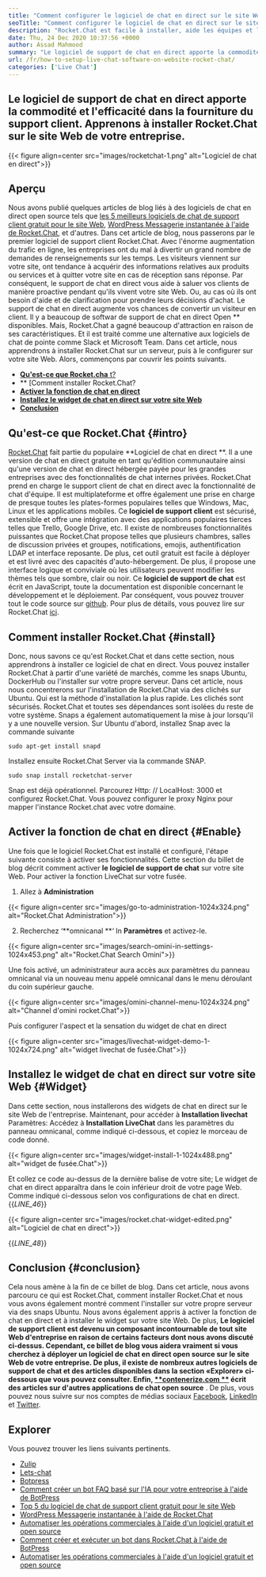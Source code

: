 ```yaml
---
title: "Comment configurer le logiciel de chat en direct sur le site Web | Fusée.Chat" 
seoTitle: "Comment configurer le logiciel de chat en direct sur le site Web | Fusée.Chat" 
description: "Rocket.Chat est facile à installer, aide les équipes et les clients à communiquer efficacement. Ce logiciel de chat en direct est open-source, multiplateforme et auto-hébergé." 
date: Thu, 24 Dec 2020 10:37:56 +0000
author: Assad Mahmood
summary: "Le logiciel de support de chat en direct apporte la commodité et l'efficacité dans la prestation du support client. Apprenons à installer Rocket.Chat sur le site Web de votre entreprise." 
url: /fr/how-to-setup-live-chat-software-on-website-rocket-chat/
categories: ['Live Chat']
---
```


## Le logiciel de support de chat en direct apporte la commodité et l'efficacité dans la fourniture du support client. Apprenons à installer Rocket.Chat sur le site Web de votre entreprise.

{{< figure align=center src="images/rocketchat-1.png" alt="Logiciel de chat en direct">}}


## Aperçu
Nous avons publié quelques articles de blog liés à des logiciels de chat en direct open source tels que [les 5 meilleurs logiciels de chat de support client gratuit pour le site Web][1], [WordPress Messagerie instantanée à l'aide de Rocket.Chat][2], et d'autres. Dans cet article de blog, nous passerons par le premier logiciel de support client Rocket.Chat. Avec l'énorme augmentation du trafic en ligne, les entreprises ont du mal à divertir un grand nombre de demandes de renseignements sur les temps. Les visiteurs viennent sur votre site, ont tendance à acquérir des informations relatives aux produits ou services et à quitter votre site en cas de réception sans réponse. Par conséquent, le support de chat en direct vous aide à saluer vos clients de manière proactive pendant qu'ils vivent votre site Web. Ou, au cas où ils ont besoin d'aide et de clarification pour prendre leurs décisions d'achat.
Le support de chat en direct augmente vos chances de convertir un visiteur en client. Il y a beaucoup de softwar de support de chat en direct Open ** disponibles. Mais, Rocket.Chat a gagné beaucoup d'attraction en raison de ses caractéristiques. Et il est traité comme une alternative aux logiciels de chat de pointe comme Slack et Microsoft Team. Dans cet article, nous apprendrons à installer Rocket.Chat sur un serveur, puis à le configurer sur votre site Web. Alors, commençons par couvrir les points suivants.
  * [**Qu'est-ce que Rocket.cha**  t?][3]
  * ** [Comment installer Rocket.Chat?
  * **[Activer la fonction de chat en direct][5]** 
  * **[Installez le widget de chat en direct sur votre site Web][6]** 
  * **[Conclusion][7]** 

## Qu'est-ce que Rocket.Chat   {#intro}
[Rocket.Chat][8] fait partie du populaire **Logiciel de chat en direct **. Il a une version de chat en direct gratuite en tant qu'édition communautaire ainsi qu'une version de chat en direct hébergée payée pour les grandes entreprises avec des fonctionnalités de chat internes privées. Rocket.Chat prend en charge le support client de chat en direct avec la fonctionnalité de chat d'équipe. Il est multiplateforme et offre également une prise en charge de presque toutes les plates-formes populaires telles que Windows, Mac, Linux et les applications mobiles. Ce  **logiciel de support client**   est sécurisé, extensible et offre une intégration avec des applications populaires tierces telles que Trello, Google Drive, etc. Il existe de nombreuses fonctionnalités puissantes que Rocket.Chat propose telles que plusieurs chambres, salles de discussion privées et groupes, notifications, emojis, authentification LDAP et interface reposante. De plus, cet outil gratuit est facile à déployer et est livré avec des capacités d'auto-hébergement. De plus, il propose une interface logique et conviviale où les utilisateurs peuvent modifier les thèmes tels que sombre, clair ou noir.
Ce **logiciel de support de chat**  est écrit en JavaScript, toute la documentation est disponible concernant le développement et le déploiement. Par conséquent, vous pouvez trouver tout le code source sur [github][9]. Pour plus de détails, vous pouvez lire sur Rocket.Chat [ici][10].

## Comment installer Rocket.Chat   {#install}
Donc, nous savons ce qu'est Rocket.Chat et dans cette section, nous apprendrons à installer ce logiciel de chat en direct. Vous pouvez installer Rocket.Chat à partir d'une variété de marchés, comme les snaps Ubuntu, DockerHub ou l'installer sur votre propre serveur. Dans cet article, nous nous concentrerons sur l'installation de Rocket.Chat via des clichés sur Ubuntu. Qui est la méthode d'installation la plus rapide.
Les clichés sont sécurisés. Rocket.Chat et toutes ses dépendances sont isolées du reste de votre système. Snaps a également automatiquement la mise à jour lorsqu'il y a une nouvelle version.
Sur Ubuntu d'abord, installez Snap avec la commande suivante
```
sudo apt-get install snapd
```
Installez ensuite Rocket.Chat Server via la commande SNAP.
```
sudo snap install rocketchat-server
```
Snap est déjà opérationnel. Parcourez Http: // LocalHost: 3000 et configurez Rocket.Chat. Vous pouvez configurer le proxy Nginx pour mapper l'instance Rocket.chat avec votre domaine.

## Activer la fonction de chat en direct   {#Enable}
Une fois que le logiciel Rocket.Chat est installé et configuré, l'étape suivante consiste à activer ses fonctionnalités. Cette section du billet de blog décrit comment activer **le logiciel de support de chat**  sur votre site Web. Pour activer la fonction LiveChat sur votre fusée.
1. Allez à **Administration** 

{{< figure align=center src="images/go-to-administration-1024x324.png" alt="Rocket.Chat Administration">}}

2. Recherchez ‘**omnicanal **‘ In  **Paramètres**   et activez-le.

{{< figure align=center src="images/search-omini-in-settings-1024x453.png" alt="Rocket.Chat Search Omini">}}

Une fois activé, un administrateur aura accès aux paramètres du panneau omnicanal via un nouveau menu appelé omnicanal dans le menu déroulant du coin supérieur gauche.

{{< figure align=center src="images/omini-channel-menu-1024x324.png" alt="Channel d'omini rocket.Chat">}}

Puis configurer l'aspect et la sensation du widget de chat en direct

{{< figure align=center src="images/livechat-widget-demo-1-1024x724.png" alt="widget livechat de fusée.Chat">}}


## **Installez le widget de chat en direct sur votre site Web**    {#Widget}
Dans cette section, nous installerons des widgets de chat en direct sur le site Web de l'entreprise. Maintenant, pour accéder à **Installation livechat**  Paramètres:
Accédez à **Installation LiveChat**  dans les paramètres du panneau omnicanal, comme indiqué ci-dessous, et copiez le morceau de code donné.

{{< figure align=center src="images/widget-install-1-1024x488.png" alt="widget de fusée.Chat">}}

Et collez ce code au-dessus de la dernière balise de votre site; Le widget de chat en direct apparaîtra dans le coin inférieur droit de votre page Web. Comme indiqué ci-dessous selon vos configurations de chat en direct.
{{_LINE_46_}}

{{< figure align=center src="images/rocket.chat-widget-edited.png" alt="Logiciel de chat en direct">}}

{{_LINE_48_}}

## Conclusion   {#conclusion}
Cela nous amène à la fin de ce billet de blog. Dans cet article, nous avons parcouru ce qui est Rocket.Chat, comment installer Rocket.Chat et nous vous avons également montré comment l'installer sur votre propre serveur via des snaps Ubuntu. Nous avons également appris à activer la fonction de chat en direct et à installer le widget sur votre site Web. De plus, **Le logiciel de support client  **est devenu un composant incontournable de tout site Web d'entreprise en raison de certains facteurs dont nous avons discuté ci-dessus. Cependant, ce billet de blog vous aidera vraiment si vous cherchez à déployer un logiciel de chat en direct open source sur le site Web de votre entreprise. De plus, il existe de nombreux autres logiciels de support de chat**   et des articles disponibles dans la section «Explorer» ci-dessous que vous pouvez consulter.
Enfin, [**contenerize.com **][11] écrit des articles sur d'autres applications de chat open source** . De plus, vous pouvez nous suivre sur nos comptes de médias sociaux [Facebook][13], [LinkedIn][14] et [Twitter][15].

## Explorer
Vous pouvez trouver les liens suivants pertinents.
  * [Zulip][16]
  * [Lets-chat][17]
  * [Botpress][18]
  * [Comment créer un bot FAQ basé sur l'IA pour votre entreprise à l'aide de BotPress][19]
  * [Top 5 du logiciel de chat de support client gratuit pour le site Web][1]
  * [WordPress Messagerie instantanée à l'aide de Rocket.Chat][2]
  * [Automatiser les opérations commerciales à l'aide d'un logiciel gratuit et open source][20]
  * [Comment créer et exécuter un bot dans Rocket.Chat à l'aide de BotPress][21]
  * [Automatiser les opérations commerciales à l'aide d'un logiciel gratuit et open source][20]

  
[1]: https://blog.containerize.com/live-chat/top-5-free-customer-support-chat-software-for-website/
[2]: https://blog.containerize.com/blogging/instantly-communicate-with-customers-using-wordpress-and-rocket-chat/
[3]: #intro
[4]: #install
[5]: #enable
[6]: #widget
[7]: #conclusion
[8]: https://products.containerize.com/live-chat/rocketchat/
[9]: https://github.com/RocketChat/Rocket.Chat
[10]: https://products.containerize.com/live-chat/rocketchat
[11]: https://www.containerize.com/
[12]: https://products.containerize.com/live-chat/
[13]: https://web.facebook.com/containerize
[14]: https://www.linkedin.com/company/containerize/
[15]: https://twitter.com/containerize_co
[16]: https://products.containerize.com/live-chat/zulip/
[17]: https://products.containerize.com/live-chat/lets-chat/
[18]: https://products.containerize.com/live-chat/botpress/
[19]: https://blog.containerize.com/live-chat/how-to-create-an-ai-based-faq-bot-for-your-business-using-botpress/
[20]: https://blog.containerize.com/blogging/automate-business-operations-using-open-source-software/
[21]: https://blog.containerize.com/live-chat/how-to-create-and-run-a-bot-in-rocket-chat-using-botpress/
